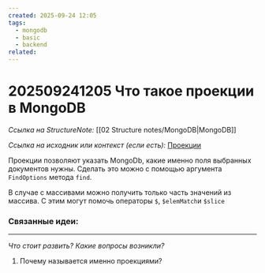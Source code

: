 ```yaml
---
created: 2025-09-24 12:05
tags:
  - mongodb
  - basic
  - backend
related:
---
```

# 202509241205 Что такое проекции в MongoDB

*Ссылка на StructureNote:* [[02 Structure notes/MongoDB|MongoDB]]

*Ссылка на исходник или контекст (если есть):* [Проекции](https://practicum.yandex.ru/learn/backend-nodejs/courses/16b47298-e20d-4fde-9619-1ab305039a00/sprints/564238/topics/3850c616-bd4c-4c66-987e-9b4e0b0f135c/lessons/d5029ec6-31a4-474b-a823-d980df4245c3/ )

Проекции позволяют указать MongoDb, какие именно поля выбранных документов нужны. Сделать это можно с помощью аргумента `FindOptions` метода `find`.

В случае с массивами можно получить только часть значений из массива. С этим могут  помочь операторы `$`, `$elemMatch`и `$slice`

### Связанные идеи:

---

*Что стоит развить? Какие вопросы возникли?*
1) Почему называется именно проекциями?
